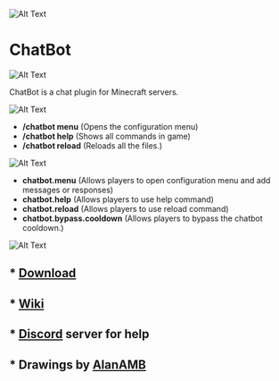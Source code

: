![Alt Text](https://i.imgur.com/Hz8FRfn.png)

# ChatBot
![Alt Text](https://i.imgur.com/4LEHuUj.png)

ChatBot is a chat plugin for Minecraft servers. 



![Alt Text](https://i.imgur.com/T7dZJrX.png)
* **/chatbot menu** (Opens the configuration menu)
* **/chatbot help** (Shows all commands in game)
* **/chatbot reload** (Reloads all the files.)

![Alt Text](https://i.imgur.com/c6XKbDZ.png)
* **chatbot.menu** (Allows players to open configuration menu and add messages or responses)
* **chatbot.help** (Allows players to use help command)
* **chatbot.reload** (Allows players to use reload command)
* **chatbot.bypass.cooldown** (Allows players to bypass the chatbot cooldown.)


![Alt Text](https://i.imgur.com/865JxZg.png)
## * **[Download]()**
## * **[Wiki](https://github.com/MatiRosen/chatbot/wiki/Wiki)**
## * **[Discord](https://discord.gg/cvagVTztZZ) server for help**
## * **Drawings by [AlanAMB](https://www.instagram.com/alanadmaba/)**

